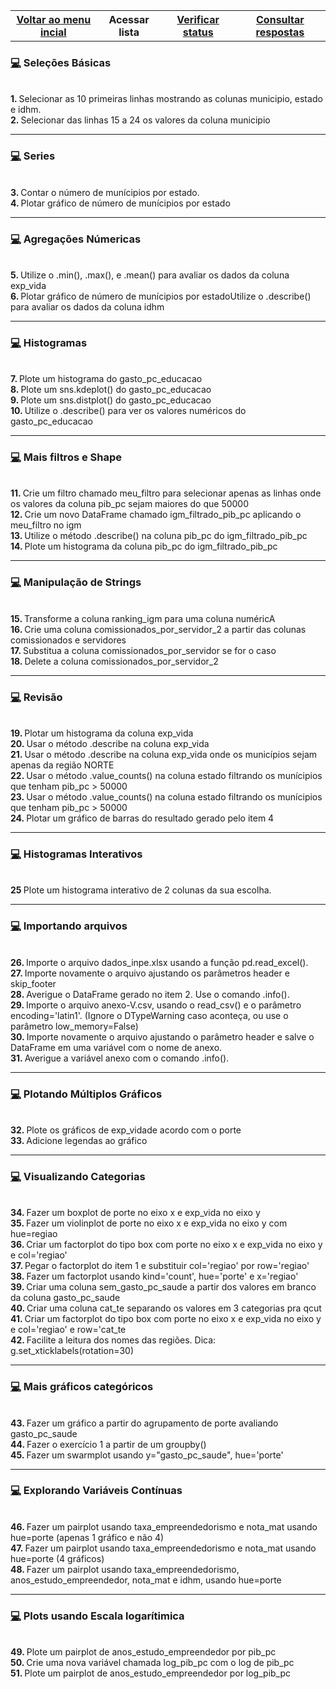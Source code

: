 

<table class="gn-seletable">
<tbody><tr>
<th><a href="https://github.com/RayaneGomes97/Exercicios_Python/blob/master/README.md"> Voltar ao menu incial</a></th>
<th>Acessar  lista</th>
<th><a href="https://github.com/RayaneGomes97/Exercicios_Python/blob/master/Kaggle%20Notebooks/Introdu%C3%A7%C3%A3o%20a%20analise%20de%20dados/status.md">Verificar status </a></th>
  <th><a href="https://github.com/RayaneGomes97/Exercicios_Python/tree/master/Exercicios%20com%20String_PythonOrg/Resolu%C3%A7%C3%A3o">Consultar respostas</a></th></table>


<!-- -------------------------------------------------------- -->


<h3><a href="#home"> 💻</a> Seleções Básicas </h3>	
<br> <strong> 1. </strong> Selecionar as 10 primeiras linhas mostrando as colunas municipio, estado e idhm.
<br> <strong> 2. </strong> Selecionar das linhas 15 a 24 os valores da coluna municipio
  
----

 <h3><a href="#home"> 💻</a> Series </h3>	
<br> <strong> 3. </strong> Contar o número de munícipios por estado.
<br> <strong> 4. </strong> Plotar gráfico de número de munícipios por estado
 
----
 <h3><a href="#home"> 💻</a> Agregações Númericas </h3>	
<br> <strong> 5. </strong> Utilize o .min(), .max(), e .mean() para avaliar os dados da coluna exp_vida
<br> <strong> 6. </strong> Plotar gráfico de número de munícipios por estadoUtilize o .describe() para avaliar os dados da coluna idhm
    
----
 <h3><a href="#home"> 💻</a> Histogramas </h3>	
<br> <strong> 7. </strong> Plote um histograma do gasto_pc_educacao
<br> <strong> 8. </strong> Plote um sns.kdeplot() do gasto_pc_educacao
<br> <strong> 9. </strong> Plote um sns.distplot() do gasto_pc_educacao
<br> <strong> 10. </strong> Utilize o .describe() para ver os valores numéricos do gasto_pc_educacao
  
----
 <h3><a href="#home"> 💻</a> Mais filtros e Shape </h3>	
<br> <strong> 11. </strong> Crie um filtro chamado meu_filtro para selecionar apenas as linhas onde os valores da coluna pib_pc sejam maiores do que 50000
<br> <strong> 12. </strong> Crie um novo DataFrame chamado igm_filtrado_pib_pc aplicando o meu_filtro no igm
<br> <strong> 13. </strong> Utilize o método .describe() na coluna pib_pc do igm_filtrado_pib_pc
<br> <strong> 14. </strong> Plote um histograma da coluna pib_pc do igm_filtrado_pib_pc

----

 <h3><a href="#strings"> 💻</a> Manipulação de Strings </h3>	
<br> <strong> 15. </strong> Transforme a coluna ranking_igm para uma coluna numéricA
<br> <strong> 16. </strong>Crie uma coluna comissionados_por_servidor_2 a partir das colunas comissionados e servidores
<br> <strong> 17. </strong> Substitua a coluna comissionados_por_servidor se for o caso
<br> <strong> 18. </strong> Delete a coluna comissionados_por_servidor_2

----

 <h3><a href="#home"> 💻</a> Revisão </h3>	

<br> <strong> 19. </strong> Plotar um histograma da coluna exp_vida
<br> <strong> 20. </strong> Usar o método .describe na coluna exp_vida
<br> <strong> 21. </strong> Usar o método .describe na coluna exp_vida onde os municípios sejam apenas da região NORTE
<br> <strong> 22. </strong> Usar o método .value_counts() na coluna estado filtrando os munícipios que tenham pib_pc > 50000
<br> <strong> 23. </strong> Usar o método .value_counts() na coluna estado filtrando os munícipios que tenham pib_pc > 50000
<br> <strong> 24. </strong> Plotar um gráfico de barras do resultado gerado pelo item 4


----

<h3><a href="#home"> 💻</a> Histogramas Interativos </h3>	

<br> <strong> 25 </strong> Plote um histograma interativo de 2 colunas da sua escolha.


----

 <h3><a href="#home"> 💻</a> Importando arquivos </h3>	

<br> <strong> 26. </strong> Importe o arquivo dados_inpe.xlsx usando a função pd.read_excel().
<br> <strong> 27. </strong> Importe novamente o arquivo ajustando os parâmetros header e skip_footer
<br> <strong> 28. </strong> Averigue o DataFrame gerado no item 2. Use o comando .info().
<br> <strong> 29. </strong> Importe o arquivo anexo-V.csv, usando o read_csv() e o parâmetro encoding='latin1'. (Ignore o DTypeWarning caso aconteça, ou use o parâmetro low_memory=False)
<br> <strong> 30. </strong> Importe novamente o arquivo ajustando o parâmetro header e salve o DataFrame em uma variável com o nome de anexo.
<br> <strong> 31. </strong> Averigue a variável anexo com o comando .info().

----

 <h3><a href="#home"> 💻</a> Plotando Múltiplos Gráficos </h3>	

<br> <strong> 32. </strong> Plote os gráficos de exp_vidade acordo com o porte
<br> <strong> 33. </strong> Adicione legendas ao gráfico

----

 <h3><a href="#vis"> 💻</a> Visualizando Categorias </h3>	

<br> <strong> 34. </strong> Fazer um boxplot de porte no eixo x e exp_vida no eixo y
<br> <strong> 35. </strong> Fazer um violinplot de porte no eixo x e exp_vida no eixo y com hue=regiao
<br> <strong> 36. </strong> Criar um factorplot do tipo box com porte no eixo x e exp_vida no eixo y e col='regiao'
<br> <strong> 37. </strong> Pegar o factorplot do item 1 e substituir col='regiao' por row='regiao'
<br> <strong> 38. </strong> Fazer um factorplot usando kind='count', hue='porte' e x='regiao'
<br> <strong> 39. </strong> Criar uma coluna sem_gasto_pc_saude a partir dos valores em branco da coluna gasto_pc_saude
<br> <strong> 40. </strong> Criar uma coluna cat_te separando os valores em 3 categorias pra qcut
<br> <strong> 41. </strong> Criar um factorplot do tipo box com porte no eixo x e exp_vida no eixo y e col='regiao' e row='cat_te
<br> <strong> 42. </strong> Facilite a leitura dos nomes das regiões. Dica: g.set_xticklabels(rotation=30)



----

 <h3><a href="#home"> 💻</a> Mais gráficos categóricos </h3>	

<br> <strong> 43. </strong> Fazer um gráfico a partir do agrupamento de porte avaliando gasto_pc_saude
<br> <strong> 44. </strong> Fazer o exercício 1 a partir de um groupby()
<br> <strong> 45. </strong> Fazer um swarmplot usando y="gasto_pc_saude", hue='porte'

----

 <h3><a href="#home"> 💻</a> Explorando Variáveis Contínuas </h3>	

<br> <strong> 46. </strong> Fazer um pairplot usando taxa_empreendedorismo e nota_mat usando hue=porte (apenas 1 gráfico e não 4)
<br> <strong> 47. </strong> Fazer um pairplot usando taxa_empreendedorismo e nota_mat usando hue=porte (4 gráficos)
<br> <strong> 48. </strong> Fazer um pairplot usando taxa_empreendedorismo, anos_estudo_empreendedor, nota_mat e idhm, usando hue=porte

----
 <h3><a href="#home"> 💻</a> Plots usando Escala logarítimica </h3>	

<br> <strong> 49. </strong> Plote um pairplot de anos_estudo_empreendedor por pib_pc
  <br> <strong> 50. </strong> Crie uma nova variável chamada log_pib_pc com o log de pib_pc
<br> <strong> 51. </strong> Plote um pairplot de anos_estudo_empreendedor por log_pib_pc
